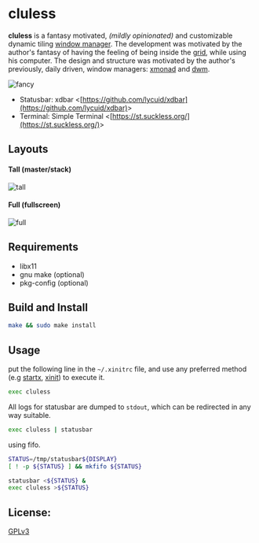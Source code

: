 # cluless

**cluless** is a fantasy motivated, _(mildly opinionated)_ and customizable dynamic tiling [window manager](https://wiki.archlinux.org/title/window_manager). The development was motivated by the author's fantasy of having the feeling of being inside the [grid](https://tron.fandom.com/wiki/Grid), while using his computer. The design and structure was motivated by the author's previously, daily driven, window managers: [xmonad](https://xmonad.org) and [dwm](https://dwm.suckless.org).

![fancy](https://raw.githubusercontent.com/lycuid/cluless/master/screenshots/floating.png)
- Statusbar: xdbar &lt;[https://github.com/lycuid/xdbar](https://github.com/lycuid/xdbar)&gt;
- Terminal: Simple Terminal &lt;[https://st.suckless.org/](https://st.suckless.org/)&gt;

Layouts
-------
#### Tall (master/stack)
![tall](https://raw.githubusercontent.com/lycuid/cluless/master/screenshots/tall.png)

#### Full (fullscreen)
![full](https://raw.githubusercontent.com/lycuid/cluless/master/screenshots/full.png)

Requirements
------------
  - libx11
  - gnu make (optional)
  - pkg-config (optional)

Build and Install
-----------------
```sh
make && sudo make install
```

Usage
-----
put the following line in the `~/.xinitrc` file, and use any preferred method (e.g [startx](https://man.archlinux.org/man/startx.1), [xinit](https://man.archlinux.org/man/xinit.1)) to execute it.
```sh
exec cluless
```
All logs for statusbar are dumped to `stdout`, which can be redirected in any way suitable.
```sh
exec cluless | statusbar
```
using fifo.
```sh
STATUS=/tmp/statusbar${DISPLAY}
[ ! -p ${STATUS} ] && mkfifo ${STATUS}

statusbar <${STATUS} &
exec cluless >${STATUS}
```

License:
--------
[GPLv3](https://gnu.org/licenses/gpl.html)
